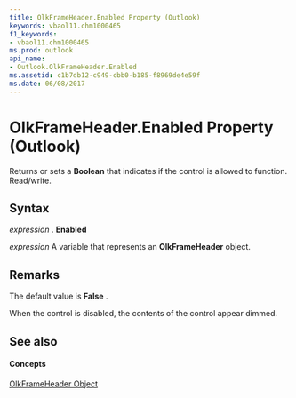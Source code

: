 ```yaml
---
title: OlkFrameHeader.Enabled Property (Outlook)
keywords: vbaol11.chm1000465
f1_keywords:
- vbaol11.chm1000465
ms.prod: outlook
api_name:
- Outlook.OlkFrameHeader.Enabled
ms.assetid: c1b7db12-c949-cbb0-b185-f8969de4e59f
ms.date: 06/08/2017
---
```



# OlkFrameHeader.Enabled Property (Outlook)

Returns or sets a **Boolean** that indicates if the control is allowed to function. Read/write.


## Syntax

 _expression_ . **Enabled**

 _expression_ A variable that represents an **OlkFrameHeader** object.


## Remarks

The default value is **False** .

When the control is disabled, the contents of the control appear dimmed.


## See also


#### Concepts


[OlkFrameHeader Object](olkframeheader-object-outlook.md)

